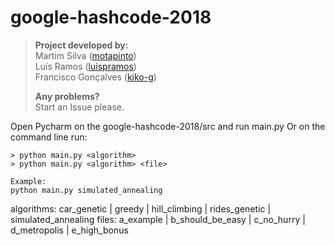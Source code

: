 # google-hashcode-2018

>
> **Project developed by:**\
> Martim Silva ([motapinto](https://github.com/motapinto))\
> Luís Ramos ([luispramos](https://github.com/luispramos))\
> Francisco Gonçalves ([kiko-g](https://github.com/kiko-g))
>
> **Any problems?**\
> Start an Issue please.

Open Pycharm on the google-hashcode-2018/src and run main.py
Or on the command line run:
```
> python main.py <algorithm>
> python main.py <algorithm> <file>

Example:
python main.py simulated_annealing
```

algorithms: car_genetic | greedy | hill_climbing | rides_genetic | simulated_annealing
files:      a_example | b_should_be_easy | c_no_hurry | d_metropolis | e_high_bonus